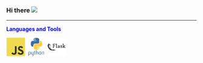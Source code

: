 ### Hi there <img src="https://raw.githubusercontent.com/MartinHeinz/MartinHeinz/master/wave.gif" width="30px">

*** 
 <span style="color:blue"> **Languages and Tools** </span>

<img src="https://github.com/devicons/devicon/blob/master/icons/javascript/javascript-original.svg" alt="JavaScript Logo" width="50px" height="50px">
<img src="https://github.com/devicons/devicon/blob/master/icons/python/python-original-wordmark.svg" alt="Python Logo" width="50px" height="50px">
<img src="https://github.com/devicons/devicon/blob/master/icons/flask/flask-original-wordmark.svg" alt="Flask Logo" width="50px" height="50px">

<!--
**ElenkaSan/ElenkaSan** is a ✨ _special_ ✨ repository because its `README.md` (this file) appears on your GitHub profile.

Here are some ideas to get you started:

- 🔭 I’m currently working on ...
- 🌱 I’m currently learning ...
- 👯 I’m looking to collaborate on ...
- 🤔 I’m looking for help with ...
- 💬 Ask me about ...
- 📫 How to reach me: ...
- 😄 Pronouns: ...
- ⚡ Fun fact: ...
-->
